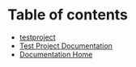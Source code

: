 # Table of contents

* [testproject](README.md)
* [Test Project Documentation](index.md)
* [Documentation Home](http://localhost:5000/s/iE7n9PYoLpEMsdoyOVM0/)
